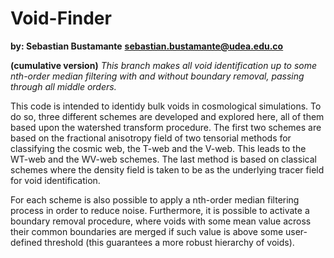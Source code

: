 Void-Finder
===================
**by: Sebastian Bustamante**
**sebastian.bustamante@udea.edu.co**

**(cumulative version)**
*This branch makes all void identification up to some nth-order median filtering with and without boundary removal, 
passing through all middle orders.*

This code is intended to identidy bulk voids in cosmological simulations. To do so, three different schemes are 
developed and explored here, all of them based upon the watershed transform procedure. The first two schemes are
based on the fractional anisotropy field of two tensorial methods for classifying the cosmic web, the T-web and
the V-web. This leads to the WT-web and the WV-web schemes. The last method is based on classical schemes where 
the density field is taken to be as the underlying tracer field for void identification.

For each scheme is also possible to apply a nth-order median filtering process in order to reduce noise. 
Furthermore, it is possible to activate a boundary removal procedure, where voids with some mean value across 
their common boundaries are merged if such value is above some user-defined threshold (this guarantees a more 
robust hierarchy of voids).
